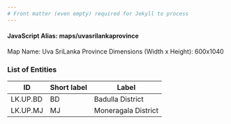 ```yaml
---
# Front matter (even empty) required for Jekyll to process
---
```


#### JavaScript Alias: maps/uvasrilankaprovince

Map Name: Uva SriLanka Province
Dimensions (Width x Height): 600x1040

### List of Entities

| ID       | Short label | Label               |
| -------- | ----------- | ------------------- |
| LK.UP.BD | BD          | Badulla District    |
| LK.UP.MJ | MJ          | Moneragala District |
